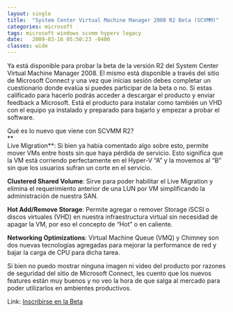 ```yaml
---
layout: single
title:  "System Center Virtual Machine Manager 2008 R2 Beta (SCVMM)"
categories: microsoft 
tags: microsoft windows scvmm hyperv legacy
date:   2009-03-16 05:50:23 -0400
classes: wide
---
```

Ya está disponible para probar la beta de la versión R2 del System Center Virtual Machine Manager 2008. El mismo está disponible a través del sitio de Microsoft Connect y una vez que inicias sesión debes completar un cuestionario donde evalúa si puedes participar de la beta o no. Si estas calificado para hacerlo podrás acceder a descargar el producto y enviar feedback a Microsoft. Está el producto para instalar como también un VHD con el equipo ya instalado y preparado para bajarlo y empezar a probar el software.  
  
Qué es lo nuevo que viene con SCVMM R2?  
**  
Live Migration**: Si bien ya había comentado algo sobre esto, permite mover VMs entre hosts sin que haya pérdida de servicio. Esto significa que la VM está corriendo perfectamente en el Hyper-V “A” y la movemos al “B” sin que los usuarios sufran un corte en el servicio.  
  
**Clustered Shared Volume**: Sirve para poder habilitar el Live Migration y elimina el requerimiento anterior de una LUN por VM simplificando la administración de nuestra SAN.  
  
**Hot Add/Remove Storage**: Permite agregar o remover Storage iSCSI o discos virtuales (VHD) en nuestra infraestructura virtual sin necesidad de apagar la VM, por eso el concepto de “Hot” o en caliente.  
  
**Networking Optimizations**: Virtual Machine Queue (VMQ) y Chimney son dos nuevas tecnologías agregadas para mejorar la performance de red y bajar la carga de CPU para dicha tarea.  
  
Si bien no puedo mostrar ninguna imagen ni video del producto por razones de seguridad del sitio de Microsoft Connect, les cuento que los nuevos features están muy buenos y no veo la hora de que salga al mercado para poder utilizarlos en ambientes productivos.

Link: [Inscribirse en la Beta](https://connect.microsoft.com/SelfNomination.aspx?ProgramID=3021&pageType=1&SiteID=799)